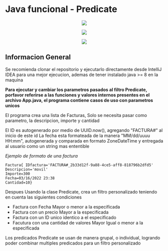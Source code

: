 # Java funcional - Predicate


<p align="center">
<img src="https://www.sofka.com.co/wp-content/uploads/2021/02/sofkau-logo-horizontal.png">
</p>
<p align="center">
  <img src="https://img.shields.io/badge/Java-ED8B00?style=for-the-badge&logo=java&logoColor=white">
</p>
<p align="center">
  <img src="https://img.shields.io/github/v/release/JoseNSoler/PracticaMVC?style=flat-square"
</p>   



## Informacion General

Se recomienda clonar el repositorio y ejecutarlo directamente desde IntelliJ IDEA para una mejor ejecucion, ademas
de tener instalado java >= 8 en la maquina

**Para ejecutar y cambiar los parametros pasados al filtro Predicate, porfavor referirse a las funciones y valores internos presentes en el archivo App.java, el programa contiene casos de uso con parametros unicos**


El programa crea una lista de Facturas, Solo se necesita pasar como parametro, la descripcion, importe y cantidad

El ID es autogenerado por medio de UUID.now(), agregando "FACTURA#" al inicio de este id
La fecha esta formateada de la manera "MM/dd/uuuu HH:mm", autogenerada y comparada en formato ZoneDateTime y entregada al
usuario como un string mas ententible

*Ejemplo de formato de una factura*

```plain
Factura{ IDfactura='FACTURA#_2b33d12f-9a88-4ce5-aff8-818796b2dfd5'
Descripcion='movil'
Importe=300
Fecha=03/16/2022 23:38
Cantidad=10}
```
Despues Usando la clase Predicate, crea un filtro personalizado teniendo en cuenta las siguientes condiciones

- Factura con Fecha Mayor o menor a la especificada
- Factura con un precio Mayor a la especificada
- Factura con un ID unico identico a el especificado
- Facutura con una cantidad de valores Mayor Igual o menor a la especificada


Los predicados Predicate se usan de manera grupal, o individual, logrando poder combinar multiples predicados para un filtro personalizado